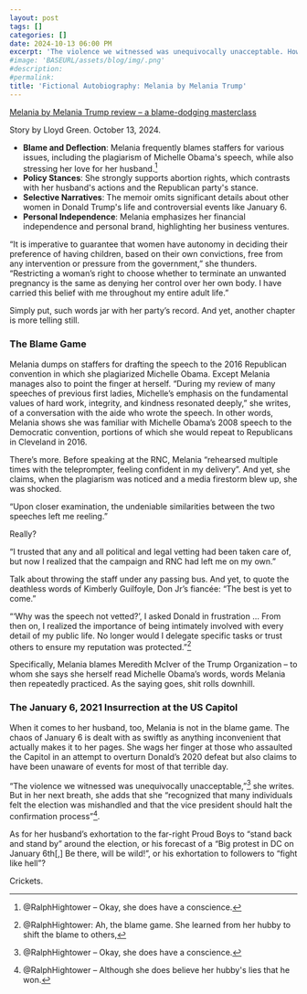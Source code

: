 ```yaml
---
layout: post
tags: []
categories: []
date: 2024-10-13 06:00 PM
excerpt: 'The violence we witnessed was unequivocally unacceptable. However, many individuals felt the election was mishandled and that the vice president should halt the confirmation process. – Melania Trump'
#image: 'BASEURL/assets/blog/img/.png'
#description:
#permalink:
title: 'Fictional Autobiography: Melania by Melania Trump' 
---
```


[Melania by Melania Trump review – a blame-dodging masterclass](https://www.theguardian.com/us-news/2024/oct/13/melania-trump-memoir-review)

Story by Lloyd Green. October 13, 2024.

- **Blame and Deflection**: Melania frequently blames staffers for various issues, including the plagiarism of Michelle Obama's speech, while also stressing her love for her husband.[^12]
- **Policy Stances**: She strongly supports abortion rights, which contrasts with her husband's actions and the Republican party's stance.
- **Selective Narratives**: The memoir omits significant details about other women in Donald Trump's life and controversial events like January 6.
- **Personal Independence**: Melania emphasizes her financial independence and personal brand, highlighting her business ventures.

[^11]: @RalphHightower: Ah, the blame game. She learned from her hubby to shift the blame to others,

“It is imperative to guarantee that women have autonomy in deciding their preference of having children, based on their own convictions, free from any intervention or pressure from the government,” she thunders. “Restricting a woman’s right to choose whether to terminate an unwanted pregnancy is the same as denying her control over her own body. I have carried this belief with me throughout my entire adult life.”

Simply put, such words jar with her party’s record. And yet, another chapter is more telling still.

### The Blame Game

Melania dumps on staffers for drafting the speech to the 2016 Republican convention in which she plagiarized Michelle Obama. Except Melania manages also to point the finger at herself. “During my review of many speeches of previous first ladies, Michelle’s emphasis on the fundamental values of hard work, integrity, and kindness resonated deeply,” she writes, of a conversation with the aide who wrote the speech. In other words, Melania shows she was familiar with Michelle Obama’s 2008 speech to the Democratic convention, portions of which she would repeat to Republicans in Cleveland in 2016.

There’s more. Before speaking at the RNC, Melania “rehearsed multiple times with the teleprompter, feeling confident in my delivery”. And yet, she claims, when the plagiarism was noticed and a media firestorm blew up, she was shocked.

“Upon closer examination, the undeniable similarities between the two speeches left me reeling.”

Really?

“I trusted that any and all political and legal vetting had been taken care of, but now I realized that the campaign and RNC had left me on my own.”

Talk about throwing the staff under any passing bus. And yet, to quote the deathless words of Kimberly Guilfoyle, Don Jr’s fiancée: “The best is yet to come.”

“‘Why was the speech not vetted?’, I asked Donald in frustration … From then on, I realized the importance of being intimately involved with every detail of my public life. No longer would I delegate specific tasks or trust others to ensure my reputation was protected.”[^11]

[^11]: @RalphHightower: Honey, your reputation is tarnished by association with your hubby.

Specifically, Melania blames Meredith McIver of the Trump Organization – to whom she says she herself read Michelle Obama’s words, words Melania then repeatedly practiced. As the saying goes, shit rolls downhill.

### The January 6, 2021 Insurrection at the US Capitol

When it comes to her husband, too, Melania is not in the blame game. The chaos of January 6 is dealt with as swiftly as anything inconvenient that actually makes it to her pages. She wags her finger at those who assaulted the Capitol in an attempt to overturn Donald’s 2020 defeat but also claims to have been unaware of events for most of that terrible day.

“The violence we witnessed was unequivocally unacceptable,”[^12] she writes. But in her next breath, she adds that she “recognized that many individuals felt the election was mishandled and that the vice president should halt the confirmation process”[^13].

[^12]: @RalphHightower – Okay, she does have a conscience.
[^13]: @RalphHightower – Although she does believe her hubby's lies that he won.


As for her husband’s exhortation to the far-right Proud Boys to “stand back and stand by” around the election, or his forecast of a “Big protest in DC on January 6th[,] Be there, will be wild!”, or his exhortation to followers to “fight like hell”?

Crickets.



